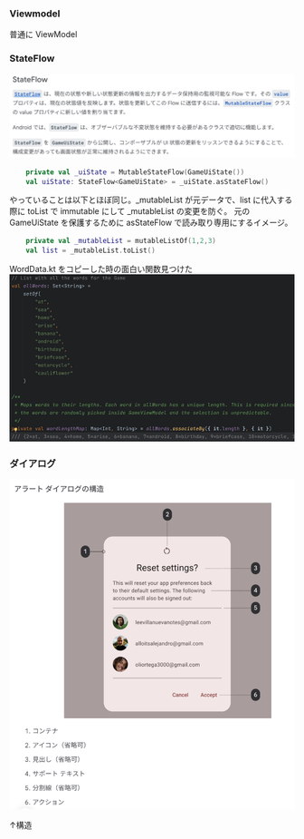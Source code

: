 ### Viewmodel 
普通に ViewModel

### StateFlow

![img.png](img.png)

```kotlin
    private val _uiState = MutableStateFlow(GameUiState())
    val uiState: StateFlow<GameUiState> = _uiState.asStateFlow()
```

やっていることは以下とほぼ同じ。_mutableList が元データで、list に代入する際に toList で immutable にして _mutableList の変更を防ぐ。
元の GameUiState を保護するために asStateFlow で読み取り専用にするイメージ。

```kotlin
    private val _mutableList = mutableListOf(1,2,3)
    val list = _mutableList.toList()
```

WordData.kt をコピーした時の面白い関数見つけた
![img_1.png](img_1.png)

### ダイアログ

![img_2.png](img_2.png)

↑構造